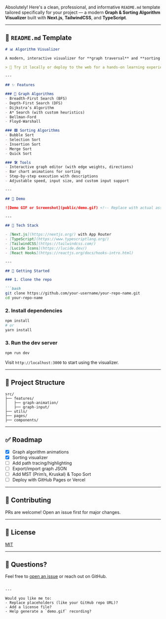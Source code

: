 Absolutely! Here's a clean, professional, and informative `README.md` template tailored specifically for your project — a modern **Graph & Sorting Algorithm Visualizer** built with **Next.js**, **TailwindCSS**, and **TypeScript**.

---

## 📄 `README.md` Template

```markdown
# 📊 Algorithm Visualizer

A modern, interactive visualizer for **graph traversal** and **sorting algorithms** built with **Next.js**, **TailwindCSS**, and **TypeScript**.

> 🚀 Try it locally or deploy to the web for a hands-on learning experience.

---

## ✨ Features

### 🔷 Graph Algorithms
- Breadth-First Search (BFS)
- Depth-First Search (DFS)
- Dijkstra’s Algorithm
- A* Search (with custom heuristics)
- Bellman-Ford
- Floyd-Warshall

### 🟩 Sorting Algorithms
- Bubble Sort
- Selection Sort
- Insertion Sort
- Merge Sort
- Quick Sort

### 🛠️ Tools
- Interactive graph editor (with edge weights, directions)
- Bar chart animations for sorting
- Step-by-step execution with descriptions
- Adjustable speed, input size, and custom input support

---

## 🧪 Demo

![Demo GIF or Screenshot](public/demo.gif) <!-- Replace with actual asset if available -->

---

## 🧰 Tech Stack

- [Next.js](https://nextjs.org/) with App Router
- [TypeScript](https://www.typescriptlang.org/)
- [TailwindCSS](https://tailwindcss.com/)
- [Lucide Icons](https://lucide.dev/)
- [React Hooks](https://reactjs.org/docs/hooks-intro.html)

---

## 🚀 Getting Started

### 1. Clone the repo

```bash
git clone https://github.com/your-username/your-repo-name.git
cd your-repo-name
```

### 2. Install dependencies

```bash
npm install
# or
yarn install
```

### 3. Run the dev server

```bash
npm run dev
```

Visit `http://localhost:3000` to start using the visualizer.

---

## 📁 Project Structure

```
src/
├── features/
│   ├── graph-animation/
│   ├── graph-input/
├── utils/
├── pages/
├── components/
```

---

## ✅ Roadmap

- [x] Graph algorithm animations
- [x] Sorting visualizer
- [ ] Add path tracing/highlighting
- [ ] Export/import graph JSON
- [ ] Add MST (Prim’s, Kruskal) & Topo Sort
- [ ] Deploy with GitHub Pages or Vercel

---

## 🤝 Contributing

PRs are welcome! Open an issue first for major changes.

---

## 📜 License

[MIT](LICENSE)

---

## 💬 Questions?

Feel free to [open an issue](https://github.com/your-username/your-repo-name/issues) or reach out on GitHub.

```

---

Would you like me to:
- Replace placeholders (like your GitHub repo URL)?
- Add a license file?
- Help generate a `demo.gif` recording?